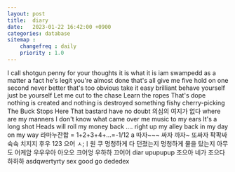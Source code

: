 ```yaml
---
layout: post
title:  diary
date:   2023-01-22 16:42:00 +0900
categories: database
sitemap :
    changefreq : daily
    priority : 1.0
---
```

I call shotgun 
penny for your thoughts
it is what it is
iam swampedd
as a matter a fact
he's legit
you're almost done
that's all
give me five
hold on
one second
never better
that's too obvious
take it easy
brilliant
behave yourself
just be yourself
Let me cut to the chase
Learn the ropes
That's dope
nothing is created and nothing is destroyed
something fishy
cherry-picking
The Buck Stops Here
That bastard
have no doubt 의심의 여지가 없다
where are my manners
I don't know what came over me
music to my ears
It's a long shot
Heads will roll
my money back ....
right up my alley
back in my day
on my way
라마누잔합 = 1+2+3+4+...=-1/12
a 따자~~~ 싸자 까자~ 또싸자 팍팍싸 슉슉 치지지 후우 123 으어 ㅅ;ㅣ원 쿠
 멍청하게 다 던졌는지 멍청하게 물을 탔는지 아무도 어케암
 우우우아 아오오 크어엉 우하하 끄어어 diar upupupup
 조으아 네가 조으다 하하하 asdqwertyrty sex good go dededex